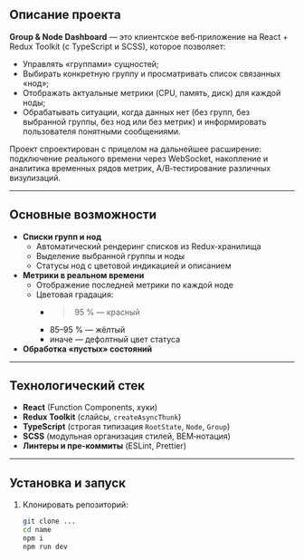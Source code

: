 ## Описание проекта

**Group & Node Dashboard** — это клиентское веб‑приложение на React + Redux Toolkit (с TypeScript и SCSS), которое позволяет:
- Управлять «группами» сущностей;
- Выбирать конкретную группу и просматривать список связанных «нод»;
- Отображать актуальные метрики (CPU, память, диск) для каждой ноды;
- Обрабатывать ситуации, когда данных нет (без групп, без выбранной группы, без нод или без метрик) и информировать пользователя понятными сообщениями.

Проект спроектирован с прицелом на дальнейшее расширение: подключение реального времени через WebSocket, накопление и аналитика временных рядов метрик, A/B‑тестирование различных визулизаций.

---

## Основные возможности

- **Списки групп и нод**  
  - Автоматический рендеринг списков из Redux‑хранилища  
  - Выделение выбранной группы и ноды  
  - Статусы нод с цветовой индикацией и описанием  
- **Метрики в реальном времени**  
  - Отображение последней метрики по каждой ноде  
  - Цветовая градация:  
    - > 95 % — красный  
    - 85–95 % — жёлтый  
    - иначе — дефолтный цвет статуса  
- **Обработка «пустых» состояний**  
 

---

## Технологический стек

- **React** (Function Components, хуки)  
- **Redux Toolkit** (слайсы, `createAsyncThunk`)  
- **TypeScript** (строгая типизация `RootState`, `Node`, `Group`)  
- **SCSS** (модульная организация стилей, BEM‑нотация)  
- **Линтеры и пре‑коммиты** (ESLint, Prettier)

---

## Установка и запуск

1. Клонировать репозиторий:  
   ```bash
   git clone ...
   cd name
   npm i
   npm run dev


